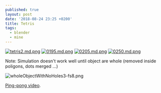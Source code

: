```yaml
---
published: true
layout: post
date: '2018-08-24 23:25 +0200'
title: Tetris
tags:
  - blender
  - mine
---
```

[![tetris2.md.png](https://cdn.scrot.moe/images/2018/08/24/tetris2.md.png)](https://cdn.scrot.moe/images/2018/08/24/tetris2.png)
[![0195.md.png](https://cdn.scrot.moe/images/2018/08/25/0195.md.png)](https://scrot.moe/image/9Te1C)
[![0205.md.png](https://cdn.scrot.moe/images/2018/08/25/0205.md.png)](https://scrot.moe/image/9Twjj)
[![0250.md.png](https://cdn.scrot.moe/images/2018/08/25/0250.md.png)](https://scrot.moe/image/9TIYe)

Note: Simulation doesn't work well until object are whole (removed inside poligons, dots merged ...)

![wholeObjectWithNoHoles3-fs8.png]({{site.baseurl}}/media/wholeObjectWithNoHoles3-fs8.png)

[Ping-pong video](https://youtu.be/aLMDGakHnYQ).